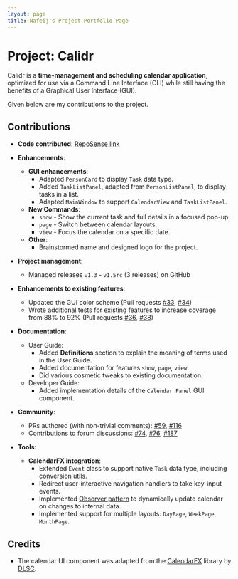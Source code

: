 ```yaml
---
layout: page
title: Nafeij's Project Portfolio Page
---
```


# Project: Calidr

Calidr is a **time-management and scheduling calendar application**, optimized for use via a Command Line Interface (CLI) while still having the benefits of a Graphical User Interface (GUI).

Given below are my contributions to the project.

## Contributions

* **Code contributed**: [RepoSense link](https://nus-cs2103-ay2223s2.github.io/tp-dashboard/?search=nafeij&breakdown=true&sort=groupTitle%20dsc&sortWithin=title&since=2023-02-17&timeframe=commit&mergegroup=&groupSelect=groupByRepos&checkedFileTypes=docs~functional-code~test-code~other&tabOpen=true&tabType=authorship&tabAuthor=Nafeij&tabRepo=AY2223S2-CS2103T-W10-2%2Ftp%5Bmaster%5D&authorshipIsMergeGroup=false&authorshipFileTypes=docs~functional-code~test-code~other&authorshipIsBinaryFileTypeChecked=false&authorshipIsIgnoredFilesChecked=false)

* **Enhancements**:
  * **GUI enhancements**:
    * Adapted `PersonCard` to display `Task` data type.
    * Added `TaskListPanel`, adapted from `PersonListPanel`, to display tasks in a list.
    * Adapted `MainWindow` to support `CalendarView` and `TaskListPanel`.
  * **New Commands**:
    * `show` - Show the current task and full details in a focused pop-up.
    * `page` - Switch between calendar layouts.
    * `view` - Focus the calendar on a specific date.
  * **Other**:
    * Brainstormed name and designed logo for the project.

* **Project management**:
  * Managed releases `v1.3` - `v1.5rc` (3 releases) on GitHub

* **Enhancements to existing features**:
  * Updated the GUI color scheme (Pull requests [\#33](), [\#34]())
  * Wrote additional tests for existing features to increase coverage from 88% to 92% (Pull requests [\#36](), [\#38]())

* **Documentation**:
  * User Guide:
    * Added **Definitions** section to explain the meaning of terms used in the User Guide.
    * Added documentation for features `show`, `page`, `view`.
    * Did various cosmetic tweaks to existing documentation.
  * Developer Guide:
    * Added implementation details of the `Calendar Panel` GUI component.

* **Community**:
  * PRs authored (with non-trivial comments): [\#59](https://github.com/AY2223S2-CS2103T-W10-2/tp/pull/116), [\#116](https://github.com/AY2223S2-CS2103T-W10-2/tp/pull/59)
  * Contributions to forum discussions: [\#74](https://github.com/nus-cs2103-AY2223S2/forum/issues/74#issuecomment-1406057347), [\#76](https://github.com/nus-cs2103-AY2223S2/forum/issues/76#issuecomment-1406532217), [\#187](https://github.com/nus-cs2103-AY2223S2/forum/issues/187)

* **Tools**:
  * **CalendarFX integration**:
    * Extended `Event` class to support native `Task` data type, including conversion utils.
    * Redirect user-interactive navigation handlers to take key-input events.
    * Implemented [Observer pattern](https://nus-cs2103-ay2223s2.github.io/website/se-book-adapted/chapters/designPatterns.html#observer-pattern) to dynamically update calendar on changes to internal data.
    * Implemented support for multiple layouts: `DayPage`, `WeekPage`, `MonthPage`.

## Credits

* The calendar UI component was adapted from the [CalendarFX](https://dlsc.com/products/calendarfx/) library by [DLSC](https://dlsc.com/).